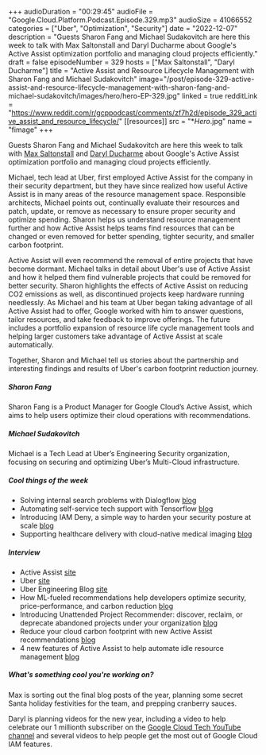 +++
audioDuration = "00:29:45"
audioFile = "Google.Cloud.Platform.Podcast.Episode.329.mp3"
audioSize = 41066552
categories = ["Uber", "Optimization", "Security"]
date = "2022-12-07"
description = "Guests Sharon Fang and Michael Sudakovitch are here this week to talk with Max Saltonstall and Daryl Ducharme about Google's Active Assist optimization portfolio and managing cloud projects efficiently."
draft = false
episodeNumber = 329
hosts = ["Max Saltonstall", "Daryl Ducharme"]
title = "Active Assist and Resource Lifecycle Management with Sharon Fang and Michael Sudakovitch" 
image="/post/episode-329-active-assist-and-resource-lifecycle-management-with-sharon-fang-and-michael-sudakovitch/images/hero/hero-EP-329.jpg"
linked = true
redditLink = "https://www.reddit.com/r/gcppodcast/comments/zf7h2d/episode_329_active_assist_and_resource_lifecycle/"
[[resources]]
  src = "**Hero*.jpg"
  name = "fimage"
+++

Guests Sharon Fang and Michael Sudakovitch are here this week to talk with [Max Saltonstall](https://twitter.com/maxsaltonstall) and [Daryl Ducharme](https://twitter.com/spoilerdiacre) about Google's Active Assist optimization portfolio and managing cloud projects efficiently.

Michael, tech lead at Uber, first employed Active Assist for the company in their security department, but they have since realized how useful Active Assist is in many areas of the resource management space. Responsible architects, Michael points out, continually evaluate their resources and patch, update, or remove as necessary to ensure proper security and optimize spending. Sharon helps us understand resource management further and how Active Assist helps teams find resources that can be changed or even removed for better spending, tighter security, and smaller carbon footprint.

Active Assist will even recommend the removal of entire projects that have become dormant. Michael talks in detail about Uber's use of Active Assist and how it helped them find vulnerable projects that could be removed for better security. Sharon highlights the effects of Active Assist on reducing CO2 emissions as well, as discontinued projects keep hardware running needlessly. As Michael and his team at Uber began taking advantage of all Active Assist had to offer, Google worked with him to answer questions, tailor resources, and take feedback to improve offerings. The future includes a portfolio expansion of resource life cycle management tools and helping larger customers take advantage of Active Assist at scale automatically. 

Together, Sharon and Michael tell us stories about the partnership and interesting findings and results of Uber's carbon footprint reduction journey.
 
##### Sharon Fang

Sharon Fang is a Product Manager for Google Cloud’s Active Assist, which aims to help users optimize their cloud operations with recommendations. 

##### Michael Sudakovitch

Michael is a Tech Lead at Uber’s Engineering Security organization, focusing on securing and optimizing Uber’s Multi-Cloud infrastructure.

##### Cool things of the week

* Solving internal search problems with Dialogflow [blog](https://cloud.google.com/blog/topics/developers-practitioners/solving-internal-search-problems-dialogflow)
* Automating self-service tech support with Tensorflow [blog](https://cloud.google.com/blog/topics/developers-practitioners/automating-self-service-tech-support-with-tensorflow)
* Introducing IAM Deny, a simple way to harden your security posture at scale [blog](https://cloud.google.com/blog/products/identity-security/introducing-iam-deny)
* Supporting healthcare delivery with cloud-native medical imaging [blog](https://cloud.google.com/blog/topics/healthcare-life-sciences/5-advantages-of-cloud-native-medical-imaging)
 
##### Interview

* Active Assist [site](https://cloud.google.com/solutions/active-assist)
* Uber [site](https://www.uber.com)
* Uber Engineering Blog [site](https://www.uber.com/blog/north-carolina/engineering/)
* How ML-fueled recommendations help developers optimize security, price-performance, and carbon reduction [blog](https://cloud.google.com/blog/products/management-tools/exciting-updates-on-active-assist-from-google-cloud-next22)
* Introducing Unattended Project Recommender: discover, reclaim, or deprecate abandoned projects under your organization [blog](https://cloud.google.com/blog/products/identity-security/google-cloud-launches-unattended-project-recommender)
* Reduce your cloud carbon footprint with new Active Assist recommendations [blog](https://cloud.google.com/blog/topics/sustainability/reduce-your-cloud-carbon-footprint-with-active-assist)
* 4 new features of Active Assist to help automate idle resource management [blog](https://cloud.google.com/blog/products/management-tools/new-features-unattended-project-recommender)

##### What's something cool you're working on?

Max is sorting out the final blog posts of the year, planning some secret Santa holiday festivities for the team, and prepping cranberry sauces.

Daryl is planning videos for the new year, including a video to help celebrate our 1 millionth subscriber on the [Google Cloud Tech YouTube channel](https://www.youtube.com/@googlecloudtech) and several videos to help people get the most out of Google Cloud IAM features.


